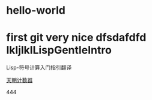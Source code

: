 # hello-world
first git
very nice
dfsdafdfd
lkljlklLispGentleIntro
===============

Lisp-符号计算入门指引翻译

<a href="http://cncounter.duapp.com/">天朝计数器</a>

444
